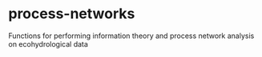 # process-networks
Functions for performing information theory and process network analysis on ecohydrological data

